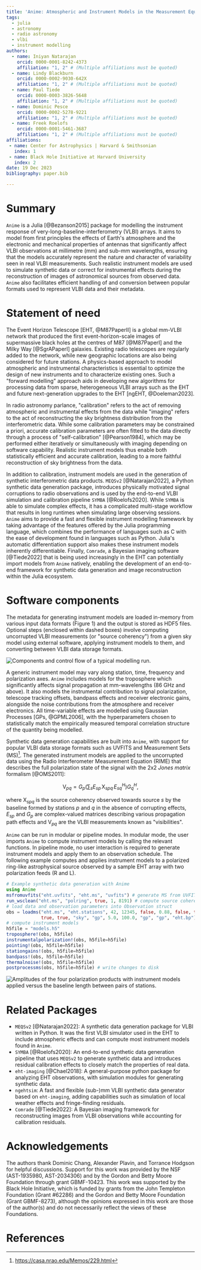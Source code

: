 ```yaml
---
title: 'Anime: Atmospheric and Instrument Models in the Measurement Equation'
tags:
  - julia
  - astronomy
  - radio astronomy
  - vlbi
  - instrument modelling
authors:
  - name: Iniyan Natarajan
    orcid: 0000-0001-8242-4373
    affiliation: "1, 2" # (Multiple affiliations must be quoted)
  - name: Lindy Blackburn
    orcid: 0000-0002-9030-642X
    affiliation: "1, 2" # (Multiple affiliations must be quoted)
  - name: Paul Tiede
    orcid: 0000-0003-3826-5648
    affiliation: "1, 2" # (Multiple affiliations must be quoted)
  - name: Dominic Pesce
    orcid: 0000-0002-5278-9221
    affiliation: "1, 2" # (Multiple affiliations must be quoted)
  - name: Freek Roelofs
    orcid: 0000-0001-5461-3687
    affiliation: "1, 2" # (Multiple affiliations must be quoted)
affiliations:
 - name: Center for Astrophysics | Harvard & Smithsonian
   index: 1
 - name: Black Hole Initiative at Harvard University
   index: 2
date: 19 Dec 2023
bibliography: paper.bib

---
```


# Summary
`Anime` is a Julia [@Bezanson2015] package for modelling the instrument response of very-long-baseline-interferometry (VLBI) arrays. It aims to model from first principles the effects of Earth's atmosphere and the electronic and mechanical properties of antennas that significantly affect VLBI observations at millimetre (mm) and sub-mm wavelengths, ensuring that the models accurately represent the nature and character of variability seen in real VLBI measurements. Such realistic instrument models are used to simulate synthetic data or correct for instrumental effects during the reconstruction of images of astronomical sources from observed data. `Anime` also facilitates efficient handling of and conversion between popular formats used to represent VLBI data and their metadata.

[^1]: https://julialang.org

# Statement of need
The Event Horizon Telescope [EHT, @M87PaperII] is a global mm-VLBI network that produced the first event-horizon-scale images of supermassive black holes at the centres of M87 [@M87PaperI] and the Milky Way [@SgrAPaperI] galaxies. Existing radio telescopes are regularly added to the network, while new geographic locations are also being considered for future stations. A physics-based approach to model atmospheric and instrumental characteristics is essential to optimize the design of new instruments and to characterize existing ones. Such a "forward modelling" approach aids in developing new algorithms for processing data from sparse, heterogeneous VLBI arrays such as the EHT and future next-generation upgrades to the EHT [ngEHT, @Doeleman2023].

In radio astronomy parlance, "calibration" refers to the act of removing atmospheric and instrumental effects from the data while "imaging" refers to the act of reconstructing the sky brightness distribution from the interferometric data. While some calibration parameters may be constrained a priori, accurate calibration parameters are often fitted to the data directly through a process of "self-calibration" [@Pearson1984], which may be performed either iteratively or simultaneously with imaging depending on software capability. Realistic instrument models thus enable both statistically efficient and accurate calibration, leading to a more faithful reconstruction of sky brightness from the data.

In addition to calibration, instrument models are used in the generation of synthetic interferometric data products. `MEQSv2` [@Natarajan2022], a Python synthetic data generation package, introduces physically motivated signal corruptions to radio observations and is used by the end-to-end VLBI simulation and calibration pipeline `SYMBA` [@Roelofs2020]. While `SYMBA` is able to simulate complex effects, it has a complicated multi-stage workflow that results in long runtimes when simulating large observing sessions. `Anime` aims to provide a fast and flexible instrument modelling framework by taking advantage of the features offered by the Julia programming language, which combines the performance of languages such as C with the ease of development found in languages such as Python. Julia's automatic differentiation support also makes these instrument models inherently differentiable. 
Finally, `Comrade`, a Bayesian imaging software [@Tiede2022] that is being used increasingly in the EHT can potentially import models from `Anime` natively, enabling the development of an end-to-end framework for synthetic data generation and image reconstruction within the Julia ecosystem.

# Software components
The metadata for generating instrument models are loaded in-memory from various input data formats (Figure 1) and the output is stored as HDF5 files. Optional steps (enclosed within dashed boxes) involve computing uncorrupted VLBI measurements (or "source coherency") from a given sky model using external software, applying instrument models to them, and converting between VLBI data storage formats.

![Components and control flow of a typical modelling run.](anime-components.png)

A generic instrument model may vary along station, time, frequency and polarization axes. `Anime` includes models for the troposphere which significantly affects signal propagation at mm-wavelengths (86 GHz and above). It also models the instrumental contribution to signal polarization, telescope tracking offsets, bandpass effects and receiver electronic gains, alongside the noise contributions from the atmosphere and receiver electronics. All time-variable effects are modelled using Gaussian Processes [GPs, @GPML2006], with the hyperparameters chosen to statistically match the empirically measured temporal correlation structure of the quantity being modelled.

Synthetic data generation capabilities are built into `Anime`, with support for popular VLBI data storage formats such as UVFITS and Measurement Sets (MS)[^2]. The generated instrument models are applied to the uncorrupted data using the Radio Interferometer Measurement Equation (RIME) that describes the full polarization state of the signal with the 2x2 _Jones matrix_ formalism [@OMS2011]:

$$
\mathrm{V}_{pq} = \mathbf{\textit{G}}_p \left( \sum_{s} \mathbf{\textit{E}}_{sp}\, \mathrm{X}_{spq}\, \mathbf{\textit{E}}_{sq}^H \right) \mathbf{\textit{G}}_q^H,
$$

where $\mathrm{X}_{spq}$ is the source coherency observed towards source $s$ by the baseline formed by stations $p$ and $q$ in the absence of corrupting effects, $\mathbf{\textit{E}}_{sp}$ and $\mathbf{\textit{G}}_p$ are complex-valued matrices describing various propagation path effects and $\mathrm{V}_{pq}$ are the VLBI measurements known as "visibilities".

`Anime` can be run in modular or pipeline modes. In modular mode, the user imports `Anime` to compute instrument models by calling the relevant functions.
In pipeline mode, no user interaction is required to generate instrument models and apply them to an observation schedule. The following example computes and applies instrument models to a polarized ring-like astrophysical source observed by a sample EHT array with two polarization feeds (R and L).
```julia
# Example synthetic data generation with Anime
using Anime
msfromuvfits("eht.uvfits", "eht.ms", "uvfits") # generate MS from UVFITS
run_wsclean("eht.ms", "polring", true, 1, 8191) # compute source coherency
# load data and observation parameters into Observation struct
obs = loadms("eht.ms", "eht.stations", 42, 12345, false, 0.88, false, true,
             true, true, "sky", "gp", 5.0, 100.0, "gp", "gp", "eht.bp")
# compute instrument models
h5file = "models.h5"
troposphere!(obs, h5file)
instrumentalpolarization!(obs, h5file=h5file)
pointing!(obs, h5file=h5file)
stationgains!(obs, h5file=h5file)
bandpass!(obs, h5file=h5file)
thermalnoise!(obs, h5file=h5file)
postprocessms(obs, h5file=h5file) # write changes to disk
```
![Amplitudes of the four polarization products with instrument models applied versus the baseline length between pairs of stations.](datavis_visampvspbs.png)

[^2]: https://casa.nrao.edu/Memos/229.html

# Related Packages
- `MEQSv2` [@Natarajan2022]: A synthetic data generation package for VLBI written in Python. It was the first VLBI simulator used in the EHT to include atmospheric effects and can compute most instrument models found in `Anime`.
- `SYMBA` [@Roelofs2020]: An end-to-end synthetic data generation pipeline that uses `MEQSv2` to generate synthetic data and introduces residual calibration effects to closely match the properties of real data.
- `eht-imaging` [@Chael2018]: A general-purpose python package for analyzing EHT observations, with simulation modules for generating synthetic data.
- `ngehtsim`: A fast and flexible (sub-)mm VLBI synthetic data generator based on `eht-imaging`, adding capabilities such as simulation of local weather effects and fringe-finding residuals.
- `Comrade` [@Tiede2022]: A Bayesian imaging framework for reconstructing images from VLBI observations while accounting for calibration residuals.

# Acknowledgements
The authors thank Dominic Chang, Alexander Plavin, and Torrance Hodgson for helpful discussions. Support for this work was provided by the NSF (AST-1935980, AST-2034306) and by the Gordon and Betty Moore Foundation through grant GBMF-10423. This work was supported by the Black Hole Initiative, which is funded by grants from the John Templeton Foundation (Grant #62286) and the Gordon and Betty Moore Foundation (Grant GBMF-8273), although the opinions expressed in this work are those of the author(s) and do not necessarily reflect the views of these Foundations.

# References
